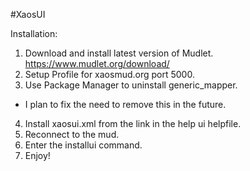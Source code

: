 #XaosUI

Installation:
1. Download and install latest version of Mudlet.
  https://www.mudlet.org/download/
2. Setup Profile for xaosmud.org port 5000.
3. Use Package Manager to uninstall generic_mapper.
  - I plan to fix the need to remove this in the future.
4. Install xaosui.xml from the link in the help ui helpfile.
5. Reconnect to the mud.
6. Enter the installui command.
7. Enjoy!

